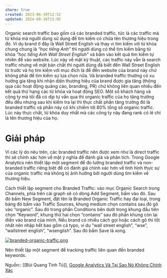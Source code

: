 ```yaml
---
share: true
created: 2023-06-30T12:52
updated: 2024-08-18T15:05
---
```

Organic search traffic bao gồm cả các branded traffic, tức là các traffic mà từ khóa mà người dùng sử dụng để tìm kiếm có chứa tên thương hiệu trong đó. Ví dụ brand ở đây là Wall Street English và thay vì tìm kiếm với từ khóa chung chung là _“học tiếng Anh”_ thì người dùng có thể tìm kiếm bằng từ khóa _“học tiếng Anh Wall Street English”_ và bấm vào kết quả tìm kiếm tự nhiên để vào website. Lúc này về mặt kỹ thuật, các traffic này vẫn là search traffic nhưng về mặt bản chất thì người dùng đã biết đến Wall Street English từ trước và họ tìm kiếm với mục đích là để đến website của brand này chứ không phải để tìm kiếm sự lựa chọn nữa. Và branded traffic thường có xu hướng gia tăng khi nhận diện thương hiệu của brand được gia tăng (thông qua các hoạt động quảng cáo, branding, PR) chứ không liên quan nhiều đến kết quả thứ hạng các từ khóa và hoạt động SEO. Một số khách hàng và công ty mà tôi đã có dịp tư vấn qua thì organic traffic của họ tăng trưởng đều đều nhưng sau khi kiểm tra lại thì thực chất phần tăng trưởng đó là branded traffic và phần này có khi chiếm tới 80% tổng số organic traffic. Lúc này thực chất, từ khóa duy nhất mà các công ty này đang rank có lẽ chỉ là tên thương hiệu của họ.

# Giải pháp

Vì các lý do nêu trên, các branded traffic nên được xem như là direct traffic thì sẽ chính xác hơn về mặt ý nghĩa để đánh giá và phân tích. Trong Google Analytics nên thiết lập một segment để đo lường branded traffic và non-branded traffic riêng biệt để có đánh giá chính xác hơn về tình hình thực sự của organic traffic mà không bị ảnh hưởng bởi người dùng tìm kiếm về thương hiệu.

Cách thiết lập segment cho Branded Traffic: vào mục Organic Search trong Channels, phía trên cái graph sẽ có dòng Add Segment, bấm vào đó. Sau đó bấm New Segment, đặt tên là Branded Organic Traffic hay đại loại, trong bảng đó bấm vào Traffic Sources, khung medium chọn contains sau đó gõ vào “organic”. Sau đó trong phần Conditions bên dưới trong khung đầu tiên chọn “Keyword”, khung thứ hai chọn “contains” sau đó phần khung còn lại điền vào brand của mình. Nếu brand có nhiều cách gọi hoặc cách gõ thì tốt nhất nên nhập hết bao gồm cả typo, ví dụ “wall street english”, “wse”, “wallstreet english”, “wsenglish”. Sau đó bấm Save là xong.

[![branded-organic-traffic.png](https://conversion.vn/wp-content/uploads/branded-organic-traffic.png)](https://conversion.vn/wp-content/uploads/branded-organic-traffic.png)

Nên thiết lập một segment để tracking traffic liên quan đến branded keywords. 

Nguồn:: [[Bùi Quang Tinh Tú]], [Google Analytics Và Tại Sao Nó Không Chính Xác](https://conversion.vn/google-analytics-khong-chinh-xac/#Organic_Search)

